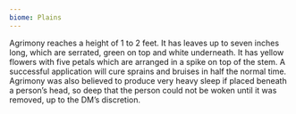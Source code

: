 ```yaml
---
biome: Plains
---
```

Agrimony reaches a height of 1 to 2 feet. It has leaves up to seven inches long, which are serrated, green on top and white underneath. It has yellow flowers with five petals which are arranged in a spike on top of the stem. A successful application will cure sprains and bruises in half the normal time. Agrimony was also believed to produce very heavy sleep if placed beneath a person’s head, so deep that the person could not be woken until it was removed, up to the DM’s discretion. 


